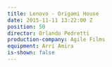 ```yaml
---
title: Lenovo - Origami House
date: 2015-11-11 13:22:00 Z
position: 50
director: Orlando Pedretti
production-company: Agile Films
equipment: Arri Amira
is-shown: false
---
```


